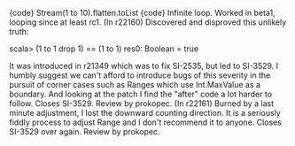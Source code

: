 {code}
Stream(1 to 10).flatten.toList
{code}
Infinite loop.  Worked in beta1, looping since at least rc1.
(In r22160) Discovered and disproved this unlikely truth:

  scala> (1 to 1 drop 1) == (1 to 1)
  res0: Boolean = true

It was introduced in r21349 which was to fix SI-2535, but led to SI-3529.
I humbly suggest we can't afford to introduce bugs of this severity
in the pursuit of corner cases such as Ranges which use Int.MaxValue
as a boundary.  And looking at the patch I find the "after" code
a lot harder to follow.  Closes SI-3529.  Review by prokopec.
(In r22161) Burned by a last minute adjustment, I lost the downward
counting direction.  It is a seriously fiddly process to
adjust Range and I don't recommend it to anyone.  Closes SI-3529
over again.  Review by prokopec.
